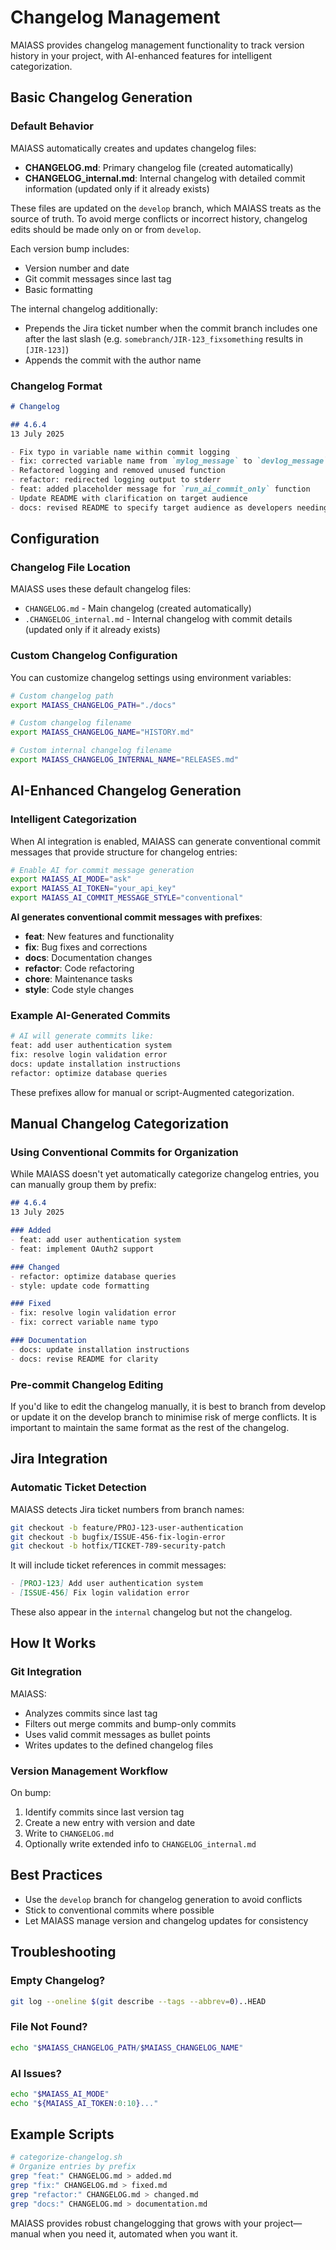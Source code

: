 # Changelog Management

MAIASS provides changelog management functionality to track version history in your project, with AI-enhanced features for intelligent categorization.

## Basic Changelog Generation

### Default Behavior

MAIASS automatically creates and updates changelog files:

- **CHANGELOG.md**: Primary changelog file (created automatically)
- **CHANGELOG\_internal.md**: Internal changelog with detailed commit information (updated only if it already exists)

These files are updated on the `develop` branch, which MAIASS treats as the source of truth. To avoid merge conflicts or incorrect history, changelog edits should be made only on or from `develop`.

Each version bump includes:

- Version number and date
- Git commit messages since last tag
- Basic formatting

The internal changelog additionally:

- Prepends the Jira ticket number when the commit branch includes one after the last slash (e.g. `somebranch/JIR-123_fixsomething` results in `[JIR-123]`)
- Appends the commit with the author name

### Changelog Format

```markdown
# Changelog

## 4.6.4
13 July 2025

- Fix typo in variable name within commit logging
- fix: corrected variable name from `mylog_message` to `devlog_message`
- Refactored logging and removed unused function
- refactor: redirected logging output to stderr
- feat: added placeholder message for `run_ai_commit_only` function
- Update README with clarification on target audience
- docs: revised README to specify target audience as developers needing help with commit messages and versioning
```

## Configuration

### Changelog File Location

MAIASS uses these default changelog files:

- `CHANGELOG.md` - Main changelog (created automatically)
- `.CHANGELOG_internal.md` - Internal changelog with commit details (updated only if it already exists)

### Custom Changelog Configuration

You can customize changelog settings using environment variables:

```bash
# Custom changelog path
export MAIASS_CHANGELOG_PATH="./docs"

# Custom changelog filename
export MAIASS_CHANGELOG_NAME="HISTORY.md"

# Custom internal changelog filename
export MAIASS_CHANGELOG_INTERNAL_NAME="RELEASES.md"
```

## AI-Enhanced Changelog Generation

### Intelligent Categorization

When AI integration is enabled, MAIASS can generate conventional commit messages that provide structure for changelog entries:

```bash
# Enable AI for commit message generation
export MAIASS_AI_MODE="ask"
export MAIASS_AI_TOKEN="your_api_key"
export MAIASS_AI_COMMIT_MESSAGE_STYLE="conventional"
```

**AI generates conventional commit messages with prefixes**:

- **feat**: New features and functionality
- **fix**: Bug fixes and corrections
- **docs**: Documentation changes
- **refactor**: Code refactoring
- **chore**: Maintenance tasks
- **style**: Code style changes

### Example AI-Generated Commits

```bash
# AI will generate commits like:
feat: add user authentication system
fix: resolve login validation error
docs: update installation instructions
refactor: optimize database queries
```

These prefixes allow for manual or script-Augmented categorization.

## Manual Changelog Categorization

### Using Conventional Commits for Organization

While MAIASS doesn't yet automatically categorize changelog entries, you can manually group them by prefix:

```markdown
## 4.6.4
13 July 2025

### Added
- feat: add user authentication system
- feat: implement OAuth2 support

### Changed
- refactor: optimize database queries
- style: update code formatting

### Fixed
- fix: resolve login validation error
- fix: correct variable name typo

### Documentation
- docs: update installation instructions
- docs: revise README for clarity
```

### Pre-commit Changelog Editing

If you'd like to edit the changelog manually, it is best to branch from develop or update it on the develop branch to minimise risk of merge conflicts. It is important to maintain the same format as the rest of the changelog.

## Jira Integration

### Automatic Ticket Detection

MAIASS detects Jira ticket numbers from branch names:

```bash
git checkout -b feature/PROJ-123-user-authentication
git checkout -b bugfix/ISSUE-456-fix-login-error
git checkout -b hotfix/TICKET-789-security-patch
```

It will include ticket references in commit messages:

```markdown
- [PROJ-123] Add user authentication system
- [ISSUE-456] Fix login validation error
```

These also appear in the `internal` changelog but not the changelog.

## How It Works

### Git Integration

MAIASS:

- Analyzes commits since last tag
- Filters out merge commits and bump-only commits
- Uses valid commit messages as bullet points
- Writes updates to the defined changelog files

### Version Management Workflow

On bump:

1. Identify commits since last version tag
2. Create a new entry with version and date
3. Write to `CHANGELOG.md`
4. Optionally write extended info to `CHANGELOG_internal.md`

## Best Practices

- Use the `develop` branch for changelog generation to avoid conflicts
- Stick to conventional commits where possible
- Let MAIASS manage version and changelog updates for consistency

## Troubleshooting

### Empty Changelog?

```bash
git log --oneline $(git describe --tags --abbrev=0)..HEAD
```

### File Not Found?

```bash
echo "$MAIASS_CHANGELOG_PATH/$MAIASS_CHANGELOG_NAME"
```

### AI Issues?

```bash
echo "$MAIASS_AI_MODE"
echo "${MAIASS_AI_TOKEN:0:10}..."
```

## Example Scripts

```bash
# categorize-changelog.sh
# Organize entries by prefix
grep "feat:" CHANGELOG.md > added.md
grep "fix:" CHANGELOG.md > fixed.md
grep "refactor:" CHANGELOG.md > changed.md
grep "docs:" CHANGELOG.md > documentation.md
```

MAIASS provides robust changelogging that grows with your project—manual when you need it, automated when you want it.

